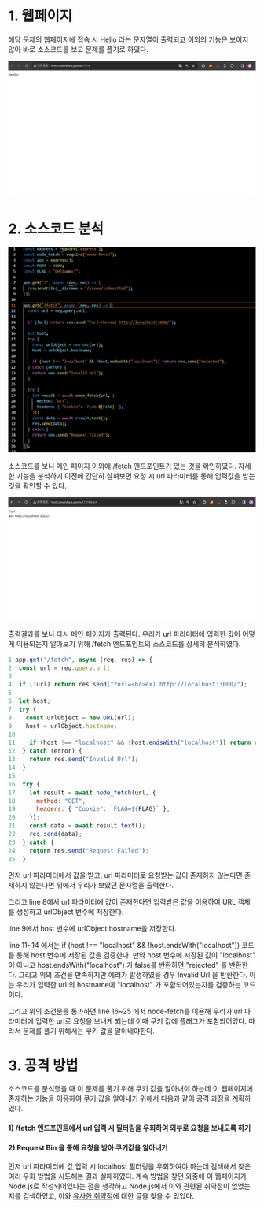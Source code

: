 # 1. 웹페이지

해당 문제의 웹페이지에 접속 시 Hello 라는 문자열이 출력되고 이외의 기능은 보이지 않아 바로 소스코드를 보고 문제를 풀기로 하였다.

![image](./images/1_수정.png)

# 2. 소스코드 분석

![image](./images/2_수정.png)

소스코드를 보니 메인 페이지 이외에 /fetch 엔드포인트가 있는 것을 확인하였다. 자세한 기능을 분석하기 이전에 간단히 살펴보면 요청 시 url 파라미터를 통해 입력값을 받는 것을 확인할 수 있다.

![image](./images/3_수정.png)

출력결과를 보니 다시 메인 페이지가 출력된다. 우리가 url 파라미터에 입력한 값이 어떻게 이용되는지 알아보기 위해 /fetch 엔드포인트의 소스코드를 상세히 분석하였다.

```javascript
1 app.get("/fetch", async (req, res) => {
2  const url = req.query.url;
3
4  if (!url) return res.send("?url=<br>ex) http://localhost:3000/");
5
6  let host;
7  try {
8    const urlObject = new URL(url);
9    host = urlObject.hostname;
10
11    if (host !== "localhost" && !host.endsWith("localhost")) return res.send("rejected");
12  } catch (error) {
13    return res.send("Invalid Url");
14  }
15
16  try {
17    let result = await node_fetch(url, {
18      method: "GET",
19      headers: { "Cookie": `FLAG=${FLAG}` },
20    });
21    const data = await result.text();
22    res.send(data);
23  } catch {
24    return res.send("Request Failed");
25  }
```

먼저 url 파라미터에서 값을 받고, url 파라미터로 요청받는 값이 존재하지 않는다면 존재하지 않는다면 위에서 우리가 보았던 문자열을 출력한다.

그리고 line 8에서 url 파라미터에 값이 존재한다면 입력받은 값을 이용하여 URL 객체를 생성하고 urlObject 변수에 저장한다. 

line 9에서 host 변수에 urlObject.hostname을 저장한다. 

line 11~14 에서는 if (host !== "localhost" && !host.endsWith("localhost")) 코드를 통해 host 변수에 저장된 값을 검증한다. 만약 host 변수에 저장된 값이 "localhost" 이 아니고 host.endsWith("localhost") 가 false를 반환하면 "rejected" 를 반환한다. 그리고 위의 조건을 만족하지만 에러가 발생하였을 경우 Invalid Url 을 반환한다. 이는 우리가 입력한 url 의 hostname에 "localhost" 가 포함되어있는지를 검증하는 코드이다.

그리고 위의 조건문을 통과하면 line 16~25 에서 node-fetch를 이용해 우리가 url 파라미터에 입력한 url로 요청을 보내게 되는데 이때 쿠키 값에 플래그가 포함되어있다. 따라서 문제를 풀기 위해서는 쿠키 값을 알아내야한다.

# 3. 공격 방법

소스코드를 분석했을 때 이 문제를 풀기 위해 쿠키 값을 알아내야 하는데 이 웹페이지에 존재하는 기능을 이용하여 쿠키 값을 알아내기 위해서 다음과 같이 공격 과정을 계획하였다.

 

#### 1) /fetch 엔드포인트에서 url 입력 시 필터링을 우회하여 외부로 요청을 보내도록 하기

 

#### 2) Request Bin 을 통해 요청을 받아 쿠키값을 알아내기

 

먼저 url 파라미터에 값 입력 시 localhost 필터링을 우회하여야 하는데 검색해서 찾은 여러 우회 방법을 시도해본 결과 실패하였다. 계속 방법을 찾던 와중에  이 웹페이지가 Node.js로 작성되어있다는 점을 생각하고 Node.js에서 이와 관련된 취약점이 없었는지를 검색하였고, 이와 [유사한 취약점](https://toss.tech/article/nodejs-security-contribution)에 대한 글을 찾을 수 있었다.



